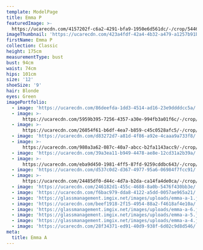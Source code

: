 ```yaml
---
template: ModelPage
title: Emma P
featuredImage: >-
  https://ucarecdn.com/4157202f-c6a2-4291-bfa9-1950e6d561dc/-/crop/5446x3219/0,0/-/preview/
imageThumbnail: 'https://ucarecdn.com/423a4fdf-42a4-4b32-a479-a1257b91b612/'
firstName: Emma P
collection: Classic
height: 175cm
measurementType: bust
bust: 94cm
waist: 74cm
hips: 101cm
size: '12'
shoeSize: '9'
hair: Blonde
eyes: Green
imagePortfolio:
  - image: 'https://ucarecdn.com/86deefda-1dd3-4514-ad16-23e9ddddcc5a/'
  - image: >-
      https://ucarecdn.com/5959b395-7256-4357-a30e-994fb3a01f6c/-/crop/1042x1340/0,0/-/preview/
  - image: >-
      https://ucarecdn.com/26054f61-b6df-4ea7-b859-c45c0528afc5/-/crop/2244x3091/3228,0/-/preview/
  - image: 'https://ucarecdn.com/d83272d7-a81d-4f86-a92e-4caaa9a733f8/'
  - image: >-
      https://ucarecdn.com/980a3a62-087c-40a7-abcc-b2fa1143acc9/-/crop/791x1359/153,0/-/preview/
  - image: 'https://ucarecdn.com/39a3ea11-b949-4478-ae8e-12cd31a2b39a/'
  - image: >-
      https://ucarecdn.com/eba9d450-1981-4ff5-87fd-9259cddbc643/-/crop/734x1345/314,0/-/preview/
  - image: 'https://ucarecdn.com/d537c0d2-d367-4977-95a6-06984f7fcc91/'
  - image: >-
      https://ucarecdn.com/24485df0-d44c-4d7a-b2da-ca14fa4de0ca/-/crop/1090x1365/958,0/-/preview/
  - image: 'https://ucarecdn.com/246182d1-455c-4688-8a0b-5476f430bb3e/'
  - image: 'https://ucarecdn.com/f6bac979-dda8-4122-a5dd-0057ae965a21/'
  - image: 'https://glassmanagement.imgix.net/images/uploads/emma-a-1.jpeg'
  - image: 'https://ucarecdn.com/beef1918-2f15-4954-88a2-f4618af4e10a/'
  - image: 'https://glassmanagement.imgix.net/images/uploads/emma-a-6.jpg'
  - image: 'https://glassmanagement.imgix.net/images/uploads/emma-a-5.jpg'
  - image: 'https://glassmanagement.imgix.net/images/uploads/emma-a-4.jpg'
  - image: 'https://ucarecdn.com/28f34371-ed91-40d9-938f-6d02c9d8d546/'
meta:
  title: Emma A
---
```


